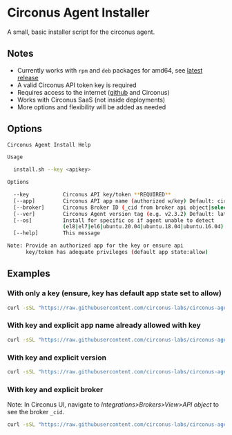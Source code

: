 # Circonus Agent Installer

A small, basic installer script for the circonus agent.

## Notes

* Currently works with `rpm` and `deb` packages for amd64, see [latest release](https://github.com/circonus-labs/circonus-agent/releases/latest)
* A valid Circonus API token key is required
* Requires access to the internet ([github](github.com) and Circonus)
* Works with Circonus SaaS (not inside deployments)
* More options and flexibility will be added as needed

## Options

```sh
Circonus Agent Install Help

Usage

  install.sh --key <apikey>

Options

  --key           Circonus API key/token **REQUIRED**
  [--app]         Circonus API app name (authorized w/key) Default: circonus-agent
  [--broker]      Circonus Broker ID (_cid from broker api object|select) Default: select
  [--ver]         Circonus Agent version tag (e.g. v2.3.2) Default: latest release
  [--os]          Install for specific os if agent unable to detect 
                  (el8|el7|el6|ubuntu.20.04|ubuntu.18.04|ubuntu.16.04)
  [--help]        This message

Note: Provide an authorized app for the key or ensure api
      key/token has adequate privileges (default app state:allow)
```

## Examples

### With only a key (ensure, key has default app state set to allow)

```sh
curl -sSL "https://raw.githubusercontent.com/circonus-labs/circonus-agent/master/install/install.sh" | bash -s -- --key <circonus api key>
```

### With key and explicit app name already allowed with key

```sh
curl -sSL "https://raw.githubusercontent.com/circonus-labs/circonus-agent/master/install/install.sh" | bash -s -- --key <circonus api key> --app <app named for key>
```

### With key and explicit version

```sh
curl -sSL "https://raw.githubusercontent.com/circonus-labs/circonus-agent/master/install/install.sh" | bash -s -- --key <circonus api key> --ver v2.3.2
```

### With key and explicit broker

Note: In Circonus UI, navigate to _Integrations>Brokers>View>API object_ to see the broker `_cid`.

```sh
curl -sSL "https://raw.githubusercontent.com/circonus-labs/circonus-agent/master/install/install.sh" | bash -s -- --key <circonus api key> --broker 2
```
